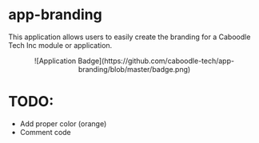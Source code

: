 # app-branding
This application allows users to easily create the branding for a Caboodle Tech Inc module or application.

<p align="center">
    ![Application Badge](https://github.com/caboodle-tech/app-branding/blob/master/badge.png)
</p>

# TODO:
- Add proper color (orange)
- Comment code
